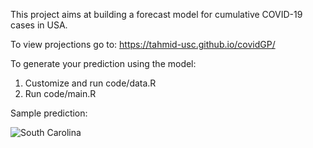 This project aims at building a forecast model for cumulative COVID-19 cases in USA.

To view projections go to:
https://tahmid-usc.github.io/covidGP/


To generate your prediction using the model:

 1. Customize and run code/data.R
 2. Run code/main.R


Sample prediction:

![South Carolina](/plot/pred_SC_v.png)
